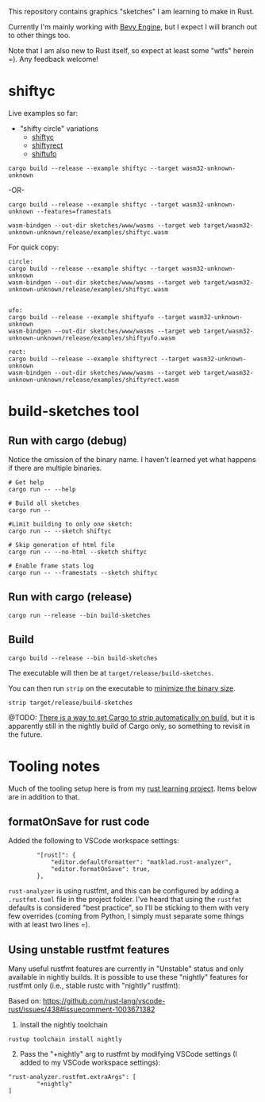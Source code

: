 This repository contains graphics "sketches" I am learning to make in Rust. 

Currently I'm mainly working with [Bevy Engine](https://bevyengine.org), but I expect I will branch out to other things too.

Note that I am also new to Rust itself, so expect at least some "wtfs" herein =). Any feedback welcome! 


# shiftyc

Live examples so far:

* "shifty circle" variations
    * [shiftyc](https://irfanbaig.com/shiftyc.html)
    * [shiftyrect](https://irfanbaig.com/shiftyrect.html)
    * [shiftufo](https://irfanbaig.com/shiftyufo.html)


```
cargo build --release --example shiftyc --target wasm32-unknown-unknown
```

-OR-

```
cargo build --release --example shiftyc --target wasm32-unknown-unknown --features=framestats
```


```
wasm-bindgen --out-dir sketches/www/wasms --target web target/wasm32-unknown-unknown/release/examples/shiftyc.wasm
```

For quick copy:

```
circle:
cargo build --release --example shiftyc --target wasm32-unknown-unknown
wasm-bindgen --out-dir sketches/www/wasms --target web target/wasm32-unknown-unknown/release/examples/shiftyc.wasm


ufo:
cargo build --release --example shiftyufo --target wasm32-unknown-unknown
wasm-bindgen --out-dir sketches/www/wasms --target web target/wasm32-unknown-unknown/release/examples/shiftyufo.wasm

rect:
cargo build --release --example shiftyrect --target wasm32-unknown-unknown
wasm-bindgen --out-dir sketches/www/wasms --target web target/wasm32-unknown-unknown/release/examples/shiftyrect.wasm
```


# build-sketches tool

## Run with cargo (debug)

Notice the omission of the binary name. I haven't learned yet what happens if there are multiple binaries.

```
# Get help
cargo run -- --help

# Build all sketches
cargo run -- 

#Limit building to only one sketch:
cargo run -- --sketch shiftyc

# Skip generation of html file
cargo run -- --no-html --sketch shiftyc

# Enable frame stats log
cargo run -- --framestats --sketch shiftyc

```

## Run with cargo (release)

```
cargo run --release --bin build-sketches
```

## Build

```
cargo build --release --bin build-sketches
```

The executable will then be at `target/release/build-sketches`.

You can then run `strip` on the executable to [minimize the binary size](https://github.com/johnthagen/min-sized-rust). 


```
strip target/release/build-sketches
```

@TODO: [There is a way to set Cargo to strip automatically on build](https://doc.rust-lang.org/cargo/reference/unstable.html#profile-strip-option), but it is apparently still in the nightly build of Cargo only, so something to revisit in the future. 


# Tooling notes

Much of the tooling setup here is from my [rust learning project](https://github.com/riverfr0zen/riverfr0zen-learns-rust). Items below are in addition to that.


## formatOnSave for rust code

Added the following to VSCode workspace settings:

```
		"[rust]": {
			"editor.defaultFormatter": "matklad.rust-analyzer",
			"editor.formatOnSave": true,
		},
```

`rust-analyzer` is using rustfmt, and this can be configured by adding a `.rustfmt.toml` file in the project folder. I've heard that using the `rustfmt` defaults is considered "best practice", so I'll be sticking to them with very few overrides (coming from Python, I simply must separate some things with at least two lines =).


## Using unstable rustfmt features

Many useful rustfmt features are currently in "Unstable" status and only available in nightly builds. It is possible to use these "nightly" features for rustfmt only (i.e., stable rustc with "nightly" rustfmt):

Based on: https://github.com/rust-lang/vscode-rust/issues/438#issuecomment-1003671382


1. Install the nightly toolchain

`rustup toolchain install nightly`

2. Pass the "+nightly" arg to rustfmt by modifying VSCode settings (I added to my VSCode workspace settings):

```
"rust-analyzer.rustfmt.extraArgs": [
        "+nightly"
]
```

